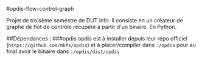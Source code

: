 #opdis-flow-control-graph

Projet de troisème semestre de DUT Info. Il consiste en un créateur de graphe de flot de contrôle récupéré à partir d'un binaire. En Python.

##Dépendances :
###opdis
opdis est à installer depuis leur repo officiel (`https://github.com/mkfs/opdis`) et à placer/compiler dans `:/opdis` pour au final avoir le binaire dans `:/opdis/dist/opdis`
